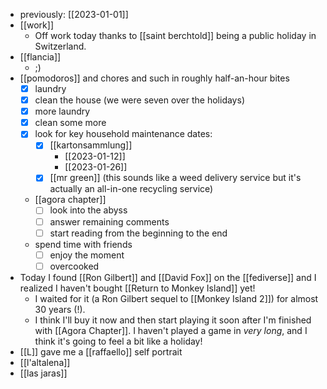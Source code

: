 - previously: [[2023-01-01]]
- [[work]]
  - Off work today thanks to [[saint berchtold]] being a public holiday in Switzerland.
- [[flancia]]
  - ;)
- [[pomodoros]] and chores and such in roughly half-an-hour bites
  - [x] laundry
  - [x] clean the house (we were seven over the holidays)
  - [x] more laundry
  - [x] clean some more
  - [x] look for key household maintenance dates:
    - [x] [[kartonsammlung]]
      - [[2023-01-12]]
      - [[2023-01-26]]
    - [x] [[mr green]] (this sounds like a weed delivery service but it's actually an all-in-one recycling service)
  - [[agora chapter]]
    - [ ] look into the abyss
    - [ ] answer remaining comments
    - [ ] start reading from the beginning to the end
  - spend time with friends
    - [ ] enjoy the moment
    - [ ] overcooked
- Today I found [[Ron Gilbert]] and [[David Fox]] on the [[fediverse]] and I realized I haven't bought [[Return to Monkey Island]] yet!
  - I waited for it (a Ron Gilbert sequel to [[Monkey Island 2]]) for almost 30 years (!).
  - I think I'll buy it now and then start playing it soon after I'm finished with [[Agora Chapter]]. I haven't played a game in *very long*, and I think it's going to feel a bit like a holiday!
- [[L]] gave me a [[raffaello]] self portrait
- [[l'altalena]]
- [[las jaras]]
